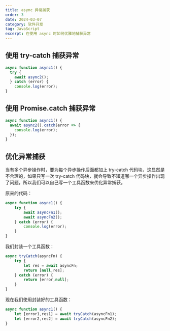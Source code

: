 ```yaml
---
title: async 异常捕获
order: 3
date: 2024-03-07
category: 软件开发
tag: JavaScript
excerpt: 在使用 async 时如何优雅地捕获异常
---
```


## 使用 try-catch 捕获异常

```javascript
async function async1() {
  try {
    await async2();
  } catch (error) {
    console.log(error);
}
```
## 使用 Promise.catch 捕获异常

```javascript
async function async1() {
  await async2().catch(error => {
    console.log(error);
  });
}
```

## 优化异常捕获

当有多个异步操作时，要为每个异步操作后面都加上 try-catch 代码块，这显然是不合理的，如果只写一次 try-catch 代码块，就会导致不知道哪一个异步操作出现了问题，所以我们可以自己写一个工具函数来优化异常捕获。

原来的代码：

```javascript
async function async1() {
    try {
        await asyncFn1();
        await asyncFn2();
    } catch (error) {
        console.log(error);
    }
}
```

我们封装一个工具函数：

```javascript
async tryCatch(asyncFn) {
    try {
        let res = await asyncFn;
        return [null,res];
    } catch (error) {
        return [error,null];
    }
}
```

现在我们使用封装好的工具函数：

```javascript
async function async1() {
    let [error1,res1] = await tryCatch(asyncFn1);
    let [error2,res2] = await tryCatch(asyncFn2);
}
```
